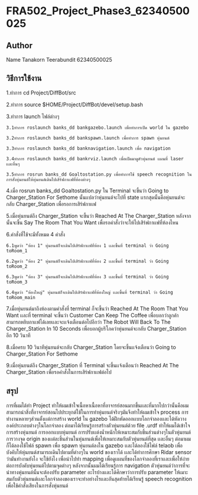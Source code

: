 # FRA502_Project_Phase3_62340500025

## Author

Name Tanakorn Teerabundit 62340500025

## วิธีการใช้งาน

1.ทำการ cd Project/DiffBot/src

2.ทำการ source $HOME/Project/DiffBot/devel/setup.bash

3.ทำการ launch ไฟล์ต่างๆ

    3.1ทำการ roslaunch banks_dd bankgazebo.launch เพื่อทำการเปิด world ใน gazebo

    3.2ทำการ roslaunch banks_dd bankspawn.launch เพื่อทำการ spawn หุ่นยนต์

    3.3ทำการ roslaunch banks_dd banknavigation.launch เพื่อ navigation

    3.4ทำการ roslaunch banks_dd bankrviz.launch เพื่อเปิดมาดูตัวหุ่นยนต์ เเผนที่ laser เเละอื่นๆ

    3.5ทำการ rosrun banks_dd Goaltostation.py เพื่อทำการใช้ speech recognition ในการสั่งหุ่นยนต์ให้หุ่นยนต์เดินไปเสิร์ฟกาเเฟที่ห้องต่างๆ

4.เมื่อ rosrun banks_dd Goaltostation.py ใน Terminal จะขึ้นว่า Going to Charger_Station For Sethome นั้นเเปลว่าหุ่นยนต์จะไปที่ state เเรกสุดนั้นคือหุ่นยนต์จะกลับ Charger_Station เพื่อรอการเสิร์ฟกาเเฟ

5.เมื่อหุ่นยนต์ถึง Charger_Station จะขึ้นว่า Reached At The Charger_Station หลังจากนั้นจะขึ้น Say The Room That You Want เพื่อรอคำสั่งว่าจะให้ไปเสิร์ฟกาเเฟที่ห้องไหน

6.คำสั่งที่ใช้จะมีทั้งหมด 4 คำสั่ง 

    6.1พูดว่า "ห้อง 1" หุ่นยนต์ก็จะเดินไปเสิร์ฟกาเเฟที่ห้อง 1 เเละขึ้นที่ terminal ว่า Going toRoom_1
    
    6.2พูดว่า "ห้อง 2" หุ่นยนต์ก็จะเดินไปเสิร์ฟกาเเฟที่ห้อง 2 เเละขึ้นที่ terminal ว่า Going toRoom_2
    
    6.3พูดว่า "ห้อง 3" หุ่นยนต์ก็จะเดินไปเสิร์ฟกาเเฟที่ห้อง 3 เเละขึ้นที่ terminal ว่า Going toRoom_3
    
    6.4พูดว่า "ห้องใหญ่" หุ่นยนต์ก็จะเดินไปเสิร์ฟกาเเฟที่ห้องใหญ่ เเละขึ้นที่ terminal ว่า Going toRoom_main

7.เมื่อหุ่นยนต์มาถึงห้องตามคำสั่งที่ terminal ก็จะขึ้นว่า Reached At The Room That You Want เเละที่ terminal จะขึ้นว่า Customer Can Keep The Coffee เพื่อบอกว่าลูกค้าสามารถหยิบกาเเฟได้เลยเเละจะเเจ้งเตือนต่อไปอีกว่า The Robot Will Back To The Charger_Station In 10 Seconds เพื่อบอกผู้บริโภคว่าหุ่นยนต์จะกลับ Charger_Station อีก 10 วินาที

8.เมื่อครบ 10 วินาทีหุ่นยนต์จะกลับ Charger_Station โดยจะขึ้นเเจ้งเตือนว่า Going to Charger_Station For Sethome

9.เมื่อหุ่นยนต์ถึง Charger_Station ที่ Terminal จะขึ้นเเจ้งเตือนว่า Reached At The Charger_Station เพื่อรอคำสั่งในการเสิร์ฟกาเเฟต่อไป

## สรุป

การที่ผมได้ทำ Project ทำให้ผมเข้าใจเนื้อหาเนื้อหาที่อาจารย์สอนมากขึ้นเเละที่มากไปกว่านั้นคือผมสามารถนำสิ่งที่่อาจารย์สอนไปประยุกต์ใช้ในการทำหุ่นยนต์จริงๆมันจึงทำให้ผมเข้าใจ process การทำงานหลายๆส่วนตั้งเเต่การสร้าง world ใน gazebo ได้ฝึกหัดออกเเบบโลกจำลองเเละได้หัดวางองค์ประกอบต่างๆในโลกจำลอง ต่อมาได้เรียนรู้การสร้างตัวหุ่นยนต์ด้วย file .urdf ทำให้ผมได้เข้าใจการสร้างหุ่นยนต์ การออกเเบบหุ่นยนต์ การปรับเเต่งน้ำหนักให้เหมาะสมกับชิ้นส่วนต่างๆในตัวหุ่นยนต์ การวางจุด origin ของเเต่ละชิ้นส่วนในหุ่นยนต์เพื่อให้เหมาะสมกับตัวหุ่นยนต์ที่สุด เเละอื่นๆ ต่อมาผมก็ได้ลองใช้ไฟล์ spawn เพื่อ spawn หุ่นยนต์ลงใน gazebo เเละได้ลองใช้ไฟล์ telaob เพื่อบังคับให้หุ่นยนต์สามารถเดินไปตามที่ต่างๆใน world ของเราได้ เเละได้ทำการศึกษา Ridar sensor ว่ามันทำงานยังไง จะใช้ยังไง เพื่อนำไปทำ mapping เพื่อดูเเผนที่ของโลกจำลองที่เราเเละเพื่อให้ง่ายต่อการบังคับหุ่นยนต์ไปตามจุดต่างๆ หลังจากนั้นผมได้เรียนรู้การ navigation ตัวหุ่นยนต์ว่าการที่จะนำทางหุ่นยนต์นั้นจะต้องปรับ parameter อะไรบ้างเเละได้ศึกษาว่าการปรับ parameter ให้เมาะสมกับตัวหุ่นยนต์เเละโลกจำลองของเราจะทำอย่างไรเเละอันสุดท้ายได้เรียนรู้ speech recognition เพื่อใช้คำสั่งเสียงในการสั่งหุ่นยนต์
